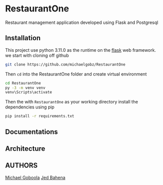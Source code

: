 # RestaurantOne
Restaurant management application developed using Flask and Postgresql

## Installation
This project use python 3.11.0 as the runtime on the [flask]() web framework. we start with cloning off github

```bash
git clone https://github.com/michaelgobz/RestaurantOne
```
Then ```cd``` into the RestaurantOne folder and create virtual environment

```bash
cd RestaurantOne
py -3 -m venv venv
venv\Scripts\activate
```
Then the with ```RestaurantOne``` as your working directory 
install the dependencies using pip

```bash
pip install -r requirements.txt
```

## Documentations

## Architecture

## AUTHORS
[Michael Goboola](https://github.com/michaelgobz/)
[Jed Bahena](https://github.com/Jed-hub)
